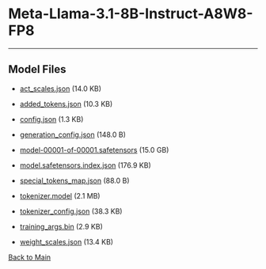 
# Meta-Llama-3.1-8B-Instruct-A8W8-FP8
---



## Model Files

- [act_scales.json](https://paddlenlp.bj.bcebos.com/models/community/meta-llama/Meta-Llama-3.1-8B-Instruct-A8W8-FP8/act_scales.json) (14.0 KB)

- [added_tokens.json](https://paddlenlp.bj.bcebos.com/models/community/meta-llama/Meta-Llama-3.1-8B-Instruct-A8W8-FP8/added_tokens.json) (10.3 KB)

- [config.json](https://paddlenlp.bj.bcebos.com/models/community/meta-llama/Meta-Llama-3.1-8B-Instruct-A8W8-FP8/config.json) (1.3 KB)

- [generation_config.json](https://paddlenlp.bj.bcebos.com/models/community/meta-llama/Meta-Llama-3.1-8B-Instruct-A8W8-FP8/generation_config.json) (148.0 B)

- [model-00001-of-00001.safetensors](https://paddlenlp.bj.bcebos.com/models/community/meta-llama/Meta-Llama-3.1-8B-Instruct-A8W8-FP8/model-00001-of-00001.safetensors) (15.0 GB)

- [model.safetensors.index.json](https://paddlenlp.bj.bcebos.com/models/community/meta-llama/Meta-Llama-3.1-8B-Instruct-A8W8-FP8/model.safetensors.index.json) (176.9 KB)

- [special_tokens_map.json](https://paddlenlp.bj.bcebos.com/models/community/meta-llama/Meta-Llama-3.1-8B-Instruct-A8W8-FP8/special_tokens_map.json) (88.0 B)

- [tokenizer.model](https://paddlenlp.bj.bcebos.com/models/community/meta-llama/Meta-Llama-3.1-8B-Instruct-A8W8-FP8/tokenizer.model) (2.1 MB)

- [tokenizer_config.json](https://paddlenlp.bj.bcebos.com/models/community/meta-llama/Meta-Llama-3.1-8B-Instruct-A8W8-FP8/tokenizer_config.json) (38.3 KB)

- [training_args.bin](https://paddlenlp.bj.bcebos.com/models/community/meta-llama/Meta-Llama-3.1-8B-Instruct-A8W8-FP8/training_args.bin) (2.9 KB)

- [weight_scales.json](https://paddlenlp.bj.bcebos.com/models/community/meta-llama/Meta-Llama-3.1-8B-Instruct-A8W8-FP8/weight_scales.json) (13.4 KB)


[Back to Main](../../)